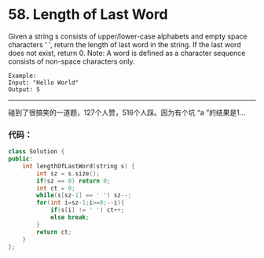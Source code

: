 # 58. Length of Last Word

Given a string s consists of upper/lower-case alphabets and empty space characters ' ', return the length of last word in the string.
If the last word does not exist, return 0.
Note: A word is defined as a character sequence consists of non-space characters only.

    Example:
    Input: "Hello World"
    Output: 5

---

碰到了很搞笑的一道题，127个人赞，516个人踩。因为有个坑 “a ”的结果是1...


### 代码：

```c++
class Solution {
public:
    int lengthOfLastWord(string s) {
        int sz = s.size();
        if(sz == 0) return 0;
        int ct = 0;
        while(s[sz-1] == ' ') sz--;
        for(int i=sz-1;i>=0;--i){
            if(s[i] != ' ') ct++;
            else break;
        }
        return ct;
    }
};
```

